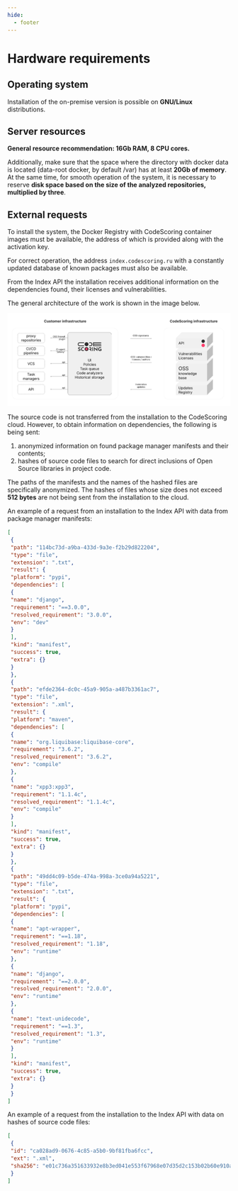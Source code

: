 ```yaml
---
hide:
  - footer
---
```

# Hardware requirements

## Operating system

Installation of the on-premise version is possible on **GNU/Linux** distributions.

## Server resources

**General resource recommendation: 16Gb RAM, 8 CPU cores.**

Additionally, make sure that the space where the directory with docker data is located (data-root docker, by default /var) has at least **20Gb of memory**. At the same time, for smooth operation of the system, it is necessary to reserve **disk space based on the size of the analyzed repositories, multiplied by three**.

## External requests

To install the system, the Docker Registry with CodeScoring container images must be available, the address of which is provided along with the activation key.

For correct operation, the address `index.codescoring.ru` with a constantly updated database of known packages must also be available. 

From the Index API the installation receives additional information on the dependencies found, their licenses and vulnerabilities.

The general architecture of the work is shown in the image below.

![CodeScoring on-premise architecture](/assets/img/on-premise-architecture-en.png)

The source code is not transferred from the installation to the CodeScoring cloud. However, to obtain information on dependencies, the following is being sent:

1. anonymized information on found package manager manifests and their contents;
2. hashes of source code files to search for direct inclusions of Open Source libraries in project code.

The paths of the manifests and the names of the hashed files are specifically anonymized. The hashes of files whose size does not exceed **512 bytes** are not being sent from the installation to the cloud.

An example of a request from an installation to the Index API with data from package manager manifests:


```json
[
 {
 "path": "114bc73d-a9ba-433d-9a3e-f2b29d822204",
 "type": "file",
 "extension": ".txt",
 "result": {
 "platform": "pypi",
 "dependencies": [
 {
 "name": "django",
 "requirement": "==3.0.0",
 "resolved_requirement": "3.0.0",
 "env": "dev"
 }
 ],
 "kind": "manifest",
 "success": true,
 "extra": {}
 }
 },
 {
 "path": "efde2364-dc0c-45a9-905a-a487b3361ac7",
 "type": "file",
 "extension": ".xml",
 "result": {
 "platform": "maven",
 "dependencies": [
 {
 "name": "org.liquibase:liquibase-core",
 "requirement": "3.6.2",
 "resolved_requirement": "3.6.2",
 "env": "compile"
 },
 {
 "name": "xpp3:xpp3",
 "requirement": "1.1.4c",
 "resolved_requirement": "1.1.4c",
 "env": "compile"
 }
 ],
 "kind": "manifest",
 "success": true,
 "extra": {}
 }
 },
 {
 "path": "49dd4c09-b5de-474a-998a-3ce0a94a5221",
 "type": "file",
 "extension": ".txt",
 "result": {
 "platform": "pypi",
 "dependencies": [
 {
 "name": "apt-wrapper",
 "requirement": "==1.18",
 "resolved_requirement": "1.18",
 "env": "runtime"
 },
 {
 "name": "django",
 "requirement": "==2.0.0",
 "resolved_requirement": "2.0.0",
 "env": "runtime"
 },
 {
 "name": "text-unidecode",
 "requirement": "==1.3",
 "resolved_requirement": "1.3",
 "env": "runtime"
 }
 ],
 "kind": "manifest",
 "success": true,
 "extra": {}
 }
 }
]
```

An example of a request from the installation to the Index API with data on hashes of source code files:


```json
[
 {
 "id": "ca028ad9-0676-4c85-a5b0-9bf81fba6fcc",
 "ext": ".xml",
 "sha256": "e01c736a351633932e8b3ed041e553f67968e07d35d2c153b02b60e910a8c433"
 }
]
```